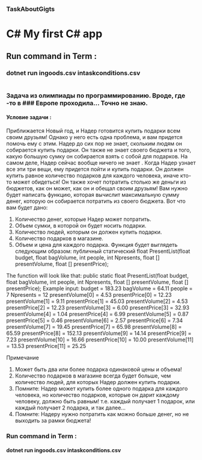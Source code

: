 ### TaskAboutGigts
# C# My first C# app


## __Run command in Term :__
### dotnet run ingoods.csv intaskconditions.csv
# 



### __Задача из олимпиады по программированию. Вроде, где -то в__ ### __Европе проходила... Точно не знаю.__ 
#### __Условие задачи :__

Приближается Новый год, и Надер готовится купить подарки всем своим
друзьям!
Однако у него есть одна проблема, и вам придется помочь ему с этим.
Надер до сих пор не знает, скольким людям он собирается купить
подарки. Он также не знает своего бюджета и того, какую большую сумку он собирается взять с
собой для подарков. На самом деле, Надер сейчас вообще ничего не знает
.
Когда Надер узнает все эти три вещи, ему придется пойти и
купить подарки. Он должен купить равное количество подарков для каждого человека,
иначе кто-то может обидеться! Он также хочет потратить столько же
деньги из бюджетов, как он может, как он и обещал своим друзьям!
Вам нужно будет написать функцию, которая вычислит максимальную сумму
денег, которую он собирается потратить из своего бюджета.
Вот что вам будет дано:
1) Количество денег, которые Надер может потратить.
2) Объем сумки, в которой он будет носить подарки.
3) Количество людей, которым он должен купить подарки.
4) Количество подарков в магазине.
5) Объем и цена для каждого подарка.
Функция будет выглядеть следующим образом:
публичный статический float PresentList(float budget, float bagVolume, int people, int
Npresents, float [] presentVolume, float [] presentPrice);

The function will look like that:
public static float PresentList(float budget, float bagVolume, int people, int
Npresents, float [] presentVolume, float [] presentPrice);
Example input:
budget = 183.23
bagVolume = 64.11
people = 7
Npresents = 12
presentVolume[0] = 4.53
presentPrice[0] = 12.23
presentVolume[1] = 9.11
presentPrice[1] = 45.03
presentVolume[2] = 4.53
presentPrice[2] = 12.23
presentVolume[3] = 6.00
presentPrice[3] = 32.93
presentVolume[4] = 1.04
presentPrice[4] = 6.99
presentVolume[5] = 0.87
presentPrice[5] = 0.46
presentVolume[6] = 2.57
presentPrice[6] = 7.34
presentVolume[7] = 19.45
presentPrice[7] = 65.98
presentVolume[8] = 65.59
presentPrice[8] = 152.13
presentVolume[9] = 14.14
presentPrice[9] = 7.23
presentVolume[10] = 16.66
presentPrice[10] = 10.00
presentVolume[11] = 13.53
presentPrice[11] = 25.25

Примечание
1) Может быть два или более подарка одинаковой цены и объема!
2) Количество подарков в магазине всегда будет больше, чем
количество людей, для которых Надер должен купить подарки.
3) Помните: Надер может купить более одного подарка для каждого человека,
но количество подарков, которые он дарит каждому человеку, должно быть равным! т.е.
каждый получает 1 подарок, или каждый получает 2 подарка, и так далее...
4) Помните: Надеру нужно потратить как можно больше денег, но
не выходить за рамки бюджета!


### Run command in Term :
#### dotnet run ingoods.csv intaskconditions.csv
